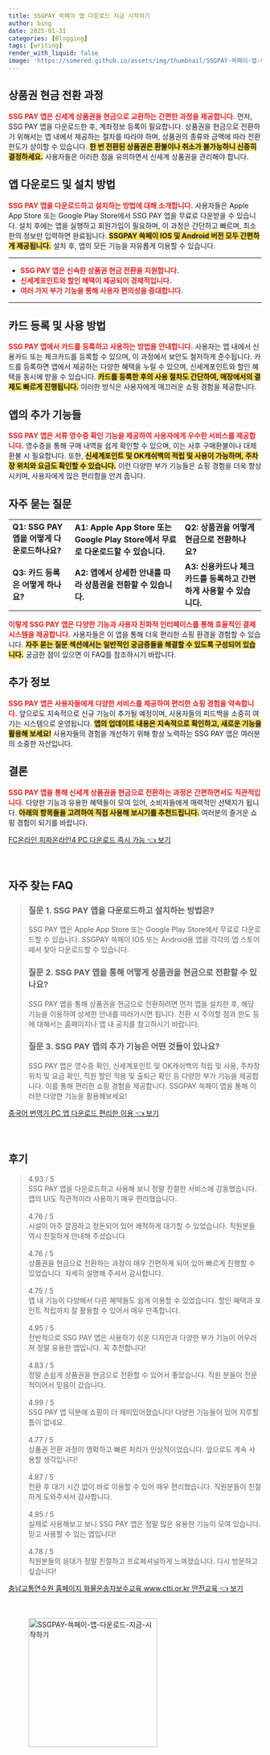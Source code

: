 ```yaml
---
title: SSGPAY 쓱페이 앱 다운로드 지금 시작하기
author: bing
date: 2025-01-31
categories: [Blogging]
tags: [writing]
render_with_liquid: false
image: 'https://somered.github.io/assets/img/thumbnail/SSGPAY-쓱페이-앱-다운로드-지금-시작하기.webp'
---
```



<h2 id='상품권 현금 전환 과정'>상품권 현금 전환 과정</h2>

<p><b><span style="color: #ee2323;">SSG PAY 앱은 신세계 상품권을 현금으로 교환하는 간편한 과정을 제공합니다.</span></b> 먼저, SSG PAY 앱을 다운로드한 후, 계좌정보 등록이 필요합니다. 상품권을 현금으로 전환하기 위해서는 앱 내에서 제공하는 절차를 따라야 하며, 상품권의 종류와 금액에 따라 전환 한도가 상이할 수 있습니다. <b><span style="background-color: #ffe066;">한 번 전환된 상품권은 환불이나 취소가 불가능하니 신중히 결정하세요.</span></b> 사용자들은 이러한 점을 유의하면서 신세계 상품권을 관리해야 합니다.</p>

<h2 id='앱 다운로드 및 설치 방법'>앱 다운로드 및 설치 방법</h2>

<p><b><span style="color: #ee2323;">SSG PAY 앱을 다운로드하고 설치하는 방법에 대해 소개합니다.</span></b> 사용자들은 Apple App Store 또는 Google Play Store에서 SSG PAY 앱을 무료로 다운받을 수 있습니다. 설치 후에는 앱을 실행하고 회원가입이 필요하며, 이 과정은 간단하고 빠르며, 최소한의 정보만 입력하면 완료됩니다. <b><span style="background-color: #ffe066;">SSGPAY 쓱페이 IOS 및 Android 버전 모두 간편하게 제공됩니다.</span></b> 설치 후, 앱의 모든 기능을 자유롭게 이용할 수 있습니다.</p>

<hr />

<ul>
    <li><b><span style="color: #ee2323;">SSG PAY 앱은 신속한 상품권 현금 전환을 지원합니다.</span></b></li>
    <li><b><span style="color: #ee2323;">신세계포인트와 할인 혜택이 제공되어 경제적입니다.</span></b></li>
    <li><b><span style="color: #ee2323;">여러 가지 부가 기능을 통해 사용자 편의성을 증대합니다.</span></b></li>
</ul>

<hr />

<h2 id='카드 등록 및 사용 방법'>카드 등록 및 사용 방법</h2>

<p><b><span style="color: #ee2323;">SSG PAY 앱에서 카드를 등록하고 사용하는 방법을 안내합니다.</span></b> 사용자는 앱 내에서 신용카드 또는 체크카드를 등록할 수 있으며, 이 과정에서 보안도 철저하게 준수됩니다. 카드를 등록하면 앱에서 제공하는 다양한 혜택을 누릴 수 있으며, 신세계포인트와 할인 혜택을 동시에 받을 수 있습니다. <b><span style="background-color: #ffe066;">카드를 등록한 후의 사용 절차도 간단하여, 매장에서의 결제도 빠르게 진행됩니다.</span></b> 이러한 방식은 사용자에게 매끄러운 쇼핑 경험을 제공합니다.</p>

<h2 id='앱의 추가 기능들'>앱의 추가 기능들</h2>

<p><b><span style="color: #ee2323;">SSG PAY 앱은 서류 영수증 확인 기능을 제공하여 사용자에게 우수한 서비스를 제공합니다.</span></b> 영수증을 통해 구매 내역을 쉽게 확인할 수 있으며, 이는 사후 구매환불이나 대체 환불 시 필요합니다. 또한, <b><span style="background-color: #ffe066;">신세계포인트 및 OK캐쉬백의 적립 및 사용이 가능하며, 주차장 위치와 요금도 확인할 수 있습니다.</span></b> 이런 다양한 부가 기능들은 쇼핑 경험을 더욱 향상시키며, 사용자에게 많은 편리함을 안겨 줍니다.</p>

<h2 id='자주 묻는 질문'>자주 묻는 질문</h2>

<table>
    <tr>
        <td><b>Q1: SSG PAY 앱을 어떻게 다운로드하나요?</b></td>
        <td><b>A1: Apple App Store 또는 Google Play Store에서 무료로 다운로드할 수 있습니다.</b></td>
        <td><b>Q2: 상품권을 어떻게 현금으로 전환하나요?</b></td>
    </tr>
    <tr>
        <td><b>Q3: 카드 등록은 어떻게 하나요?</b></td>
        <td><b>A2: 앱에서 상세한 안내를 따라 상품권을 전환할 수 있습니다.</b></td>
        <td><b>A3: 신용카드나 체크카드를 등록하고 간편하게 사용할 수 있습니다.</b></td>
    </tr>
</table>

<p><b><span style="color: #ee2323;">이렇게 SSG PAY 앱은 다양한 기능과 사용자 친화적 인터페이스를 통해 효율적인 결제 시스템을 제공합니다.</span></b> 사용자들은 이 앱을 통해 더욱 편리한 쇼핑 환경을 경험할 수 있습니다. <b><span style="background-color: #ffe066;">자주 묻는 질문 섹션에서는 일반적인 궁금증들을 해결할 수 있도록 구성되어 있습니다.</span></b> 궁금한 점이 있으면 이 FAQ를 참조하시기 바랍니다.</p>

<h2 id='추가 정보'>추가 정보</h2>

<p><b><span style="color: #ee2323;">SSG PAY 앱은 사용자들에게 다양한 서비스를 제공하여 편리한 쇼핑 경험을 약속합니다.</span></b> 앞으로도 지속적으로 신규 기능이 추가될 예정이며, 사용자들의 피드백을 소중히 여기는 시스템으로 운영됩니다. <b><span style="background-color: #ffe066;">앱의 업데이트 내용은 지속적으로 확인하고, 새로운 기능을 활용해 보세요!</span></b> 사용자들의 경험을 개선하기 위해 항상 노력하는 SSG PAY 앱은 여러분의 소중한 자산입니다.</p>

<h2 id='결론'>결론</h2>

<p><b><span style="color: #ee2323;">SSG PAY 앱을 통해 신세계 상품권을 현금으로 전환하는 과정은 간편하면서도 직관적입니다.</span></b> 다양한 기능과 유용한 혜택들이 모여 있어, 소비자들에게 매력적인 선택지가 됩니다. <b><span style="background-color: #ffe066;">아래의 항목들을 고려하여 직접 사용해 보시기를 추천드립니다.</span></b> 여러분의 즐거운 쇼핑 경험이 되기를 바랍니다.</p>


<p><a class="click-button" title="FC온라인 피파온라인4 PC 다운로드 즉시 가능" href="https://somered.github.io/posts/FC%EC%98%A8%EB%9D%BC%EC%9D%B8-%ED%94%BC%ED%8C%8C%EC%98%A8%EB%9D%BC%EC%9D%B84-PC-%EB%8B%A4%EC%9A%B4%EB%A1%9C%EB%93%9C-%EC%A6%89%EC%8B%9C-%EA%B0%80%EB%8A%A5/" rel="dofollow">FC온라인 피파온라인4 PC 다운로드 즉시 가능 👈 보기</a></p><br>
<h2 id='자주_찾는_FAQ'>자주 찾는 FAQ</h2>
<div itemscope="" itemtype="https://schema.org/FAQPage"> 
<blockquote> 
<div itemscope="" itemprop="mainEntity" itemtype="https://schema.org/Question"> 
<h3 itemprop="name">질문 1. SSG PAY 앱을 다운로드하고 설치하는 방법은?</h3> 
<div itemscope="" itemprop="acceptedAnswer" itemtype="https://schema.org/Answer"> 
<span itemprop="text"> <p>SSG PAY 앱은 Apple App Store 또는 Google Play Store에서 무료로 다운로드할 수 있습니다. SSGPAY 쓱페이 IOS 또는 Android용 앱을 각각의 앱 스토어에서 찾아 다운로드할 수 있습니다.</p> </span> 
</div> 
</div> 

<div itemscope="" itemprop="mainEntity" itemtype="https://schema.org/Question"> 
<h3 itemprop="name">질문 2. SSG PAY 앱을 통해 어떻게 상품권을 현금으로 전환할 수 있나요?</h3> 
<div itemscope="" itemprop="acceptedAnswer" itemtype="https://schema.org/Answer"> 
<span itemprop="text"> <p>SSG PAY 앱을 통해 상품권을 현금으로 전환하려면 먼저 앱을 설치한 후, 해당 기능을 이용하여 상세한 안내를 따라가시면 됩니다. 전환 시 주의할 점과 한도 등에 대해서는 홈페이지나 앱 내 공지를 참고하시기 바랍니다.</p> </span> 
</div> 
</div> 

<div itemscope="" itemprop="mainEntity" itemtype="https://schema.org/Question"> 
<h3 itemprop="name">질문 3. SSG PAY 앱의 추가 기능은 어떤 것들이 있나요?</h3> 
<div itemscope="" itemprop="acceptedAnswer" itemtype="https://schema.org/Answer"> 
<span itemprop="text"> <p>SSG PAY 앱은 영수증 확인, 신세계포인트 및 OK캐쉬백의 적립 및 사용, 주차장 위치 및 요금 확인, 직원 할인 적용 및 출퇴근 확인 등 다양한 부가 기능을 제공합니다. 이를 통해 편리한 쇼핑 경험을 제공합니다. SSGPAY 쓱페이 앱을 통해 이러한 다양한 기능을 활용해보세요!</p> </span> 
</div> 
</div> 

</blockquote> 
</div>
<p><a class="click-button" title="중국어 번역기 PC 앱 다운로드 편리한 이용" href="https://somered.github.io/posts/%EC%A4%91%EA%B5%AD%EC%96%B4-%EB%B2%88%EC%97%AD%EA%B8%B0-PC-%EC%95%B1-%EB%8B%A4%EC%9A%B4%EB%A1%9C%EB%93%9C-%ED%8E%B8%EB%A6%AC%ED%95%9C-%EC%9D%B4%EC%9A%A9/" rel="dofollow">중국어 번역기 PC 앱 다운로드 편리한 이용 👈 보기</a></p><br>
<h2 id='후기'>후기</h2>
<div itemscope itemtype="https://schema.org/Product">
  <blockquote>
  <div itemprop="review" itemscope itemtype="https://schema.org/Review">
      <div itemprop="reviewRating" itemscope itemtype="https://schema.org/Rating"> <span itemprop="ratingValue">4.93</span> / <span itemprop="bestRating">5</span> </div>
      <span itemprop="reviewBody">SSG PAY 앱을 다운로드하고 사용해 보니 정말 친절한 서비스에 감동했습니다. 앱의 UI도 직관적이라 사용하기 매우 편리했습니다.</span>
  </div>
  <br>
  <div itemprop="review" itemscope itemtype="https://schema.org/Review">
      <div itemprop="reviewRating" itemscope itemtype="https://schema.org/Rating"> <span itemprop="ratingValue">4.76</span> / <span itemprop="bestRating">5</span> </div>
      <span itemprop="reviewBody">시설이 아주 깔끔하고 정돈되어 있어 쾌적하게 대기할 수 있었습니다. 직원분들 역시 친절하게 안내해 주셨습니다.</span>
  </div>
  <br>
  <div itemprop="review" itemscope itemtype="https://schema.org/Review">
      <div itemprop="reviewRating" itemscope itemtype="https://schema.org/Rating"> <span itemprop="ratingValue">4.76</span> / <span itemprop="bestRating">5</span> </div>
      <span itemprop="reviewBody">상품권을 현금으로 전환하는 과정이 매우 간편하게 되어 있어 빠르게 진행할 수 있었습니다. 자세히 설명해 주셔서 감사합니다.</span>
  </div>
  <br>
  <div itemprop="review" itemscope itemtype="https://schema.org/Review">
      <div itemprop="reviewRating" itemscope itemtype="https://schema.org/Rating"> <span itemprop="ratingValue">4.75</span> / <span itemprop="bestRating">5</span> </div>
      <span itemprop="reviewBody">앱 내 기능이 다양해서 다른 혜택들도 쉽게 이용할 수 있었습니다. 할인 혜택과 포인트 적립까지 잘 활용할 수 있어서 매우 만족합니다.</span>
  </div>
  <br>
  <div itemprop="review" itemscope itemtype="https://schema.org/Review">
      <div itemprop="reviewRating" itemscope itemtype="https://schema.org/Rating"> <span itemprop="ratingValue">4.95</span> / <span itemprop="bestRating">5</span> </div>
      <span itemprop="reviewBody">전반적으로 SSG PAY 앱은 사용하기 쉬운 디자인과 다양한 부가 기능이 어우러져 정말 유용한 앱입니다. 꼭 추천합니다!</span>
  </div>
  <br>
  <div itemprop="review" itemscope itemtype="https://schema.org/Review">
      <div itemprop="reviewRating" itemscope itemtype="https://schema.org/Rating"> <span itemprop="ratingValue">4.83</span> / <span itemprop="bestRating">5</span> </div>
      <span itemprop="reviewBody">정말 손쉽게 상품권을 현금으로 전환할 수 있어서 좋았습니다. 직원 분들이 전문적이어서 믿음이 갔습니다.</span>
  </div>
  <br>
  <div itemprop="review" itemscope itemtype="https://schema.org/Review">
      <div itemprop="reviewRating" itemscope itemtype="https://schema.org/Rating"> <span itemprop="ratingValue">4.99</span> / <span itemprop="bestRating">5</span> </div>
      <span itemprop="reviewBody">SSG PAY 앱 덕분에 쇼핑이 더 재미있어졌습니다! 다양한 기능들이 있어 지루할 틈이 없네요.</span>
  </div>
  <br>
  <div itemprop="review" itemscope itemtype="https://schema.org/Review">
      <div itemprop="reviewRating" itemscope itemtype="https://schema.org/Rating"> <span itemprop="ratingValue">4.77</span> / <span itemprop="bestRating">5</span> </div>
      <span itemprop="reviewBody">상품권 전환 과정이 명확하고 빠른 처리가 인상적이었습니다. 앞으로도 계속 사용할 생각입니다!</span>
  </div>
  <br>
  <div itemprop="review" itemscope itemtype="https://schema.org/Review">
      <div itemprop="reviewRating" itemscope itemtype="https://schema.org/Rating"> <span itemprop="ratingValue">4.87</span> / <span itemprop="bestRating">5</span> </div>
      <span itemprop="reviewBody">전환 후 대기 시간 없이 바로 이용할 수 있어 매우 편리했습니다. 직원분들이 친절하게 도와주셔서 감사합니다.</span>
  </div>
  <br>
  <div itemprop="review" itemscope itemtype="https://schema.org/Review">
      <div itemprop="reviewRating" itemscope itemtype="https://schema.org/Rating"> <span itemprop="ratingValue">4.95</span> / <span itemprop="bestRating">5</span> </div>
      <span itemprop="reviewBody">실제로 사용해보고 보니 SSG PAY 앱은 정말 많은 유용한 기능이 모여 있습니다. 믿고 사용할 수 있는 앱입니다!</span>
  </div>
  <br>
  <div itemprop="review" itemscope itemtype="https://schema.org/Review">
      <div itemprop="reviewRating" itemscope itemtype="https://schema.org/Rating"> <span itemprop="ratingValue">4.78</span> / <span itemprop="bestRating">5</span> </div>
      <span itemprop="reviewBody">직원분들의 응대가 정말 친절하고 프로페셔널하게 느껴졌습니다. 다시 방문하고 싶습니다!</span>
  </div>
  </blockquote>
</div>
<p><a class="click-button" title="충남교통연수원 홈페이지 화물운송자보수교육 www.ctti.or.kr 안전교육" href="https://somered.github.io/posts/%EC%B6%A9%EB%82%A8%EA%B5%90%ED%86%B5%EC%97%B0%EC%88%98%EC%9B%90-%ED%99%88%ED%8E%98%EC%9D%B4%EC%A7%80-%ED%99%94%EB%AC%BC%EC%9A%B4%EC%86%A1%EC%9E%90%EB%B3%B4%EC%88%98%EA%B5%90%EC%9C%A1-www.ctti.or.kr-%EC%95%88%EC%A0%84%EA%B5%90%EC%9C%A1/" rel="dofollow">충남교통연수원 홈페이지 화물운송자보수교육 www.ctti.or.kr 안전교육 👈 보기</a></p><br>
<figure class="image"><img src="https://somered.github.io/assets/img/thumbnail/SSGPAY-쓱페이-앱-다운로드-지금-시작하기.webp" alt="SSGPAY-쓱페이-앱-다운로드-지금-시작하기" width="256" height="256"></figure>